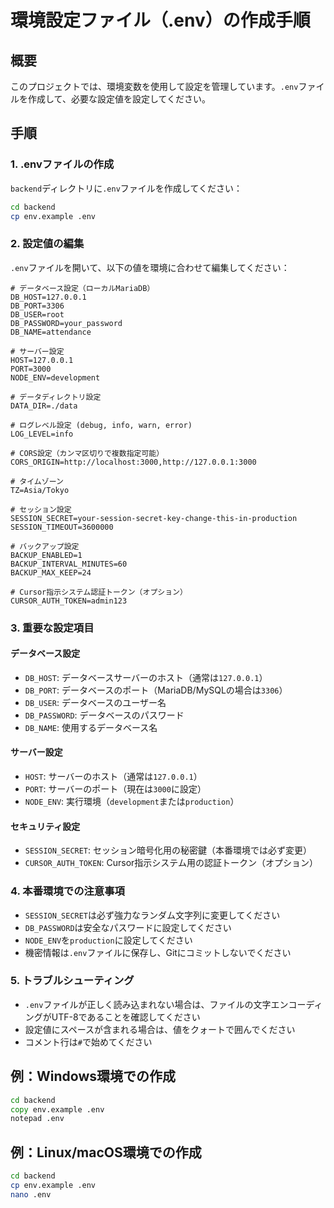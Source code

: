 # 環境設定ファイル（.env）の作成手順

## 概要
このプロジェクトでは、環境変数を使用して設定を管理しています。`.env`ファイルを作成して、必要な設定値を設定してください。

## 手順

### 1. .envファイルの作成
`backend`ディレクトリに`.env`ファイルを作成してください：

```bash
cd backend
cp env.example .env
```

### 2. 設定値の編集
`.env`ファイルを開いて、以下の値を環境に合わせて編集してください：

```env
# データベース設定（ローカルMariaDB）
DB_HOST=127.0.0.1
DB_PORT=3306
DB_USER=root
DB_PASSWORD=your_password
DB_NAME=attendance

# サーバー設定
HOST=127.0.0.1
PORT=3000
NODE_ENV=development

# データディレクトリ設定
DATA_DIR=./data

# ログレベル設定 (debug, info, warn, error)
LOG_LEVEL=info

# CORS設定（カンマ区切りで複数指定可能）
CORS_ORIGIN=http://localhost:3000,http://127.0.0.1:3000

# タイムゾーン
TZ=Asia/Tokyo

# セッション設定
SESSION_SECRET=your-session-secret-key-change-this-in-production
SESSION_TIMEOUT=3600000

# バックアップ設定
BACKUP_ENABLED=1
BACKUP_INTERVAL_MINUTES=60
BACKUP_MAX_KEEP=24

# Cursor指示システム認証トークン（オプション）
CURSOR_AUTH_TOKEN=admin123
```

### 3. 重要な設定項目

#### データベース設定
- `DB_HOST`: データベースサーバーのホスト（通常は`127.0.0.1`）
- `DB_PORT`: データベースのポート（MariaDB/MySQLの場合は`3306`）
- `DB_USER`: データベースのユーザー名
- `DB_PASSWORD`: データベースのパスワード
- `DB_NAME`: 使用するデータベース名

#### サーバー設定
- `HOST`: サーバーのホスト（通常は`127.0.0.1`）
- `PORT`: サーバーのポート（現在は`3000`に設定）
- `NODE_ENV`: 実行環境（`development`または`production`）

#### セキュリティ設定
- `SESSION_SECRET`: セッション暗号化用の秘密鍵（本番環境では必ず変更）
- `CURSOR_AUTH_TOKEN`: Cursor指示システム用の認証トークン（オプション）

### 4. 本番環境での注意事項
- `SESSION_SECRET`は必ず強力なランダム文字列に変更してください
- `DB_PASSWORD`は安全なパスワードに設定してください
- `NODE_ENV`を`production`に設定してください
- 機密情報は`.env`ファイルに保存し、Gitにコミットしないでください

### 5. トラブルシューティング
- `.env`ファイルが正しく読み込まれない場合は、ファイルの文字エンコーディングがUTF-8であることを確認してください
- 設定値にスペースが含まれる場合は、値をクォートで囲んでください
- コメント行は`#`で始めてください

## 例：Windows環境での作成
```cmd
cd backend
copy env.example .env
notepad .env
```

## 例：Linux/macOS環境での作成
```bash
cd backend
cp env.example .env
nano .env
```
